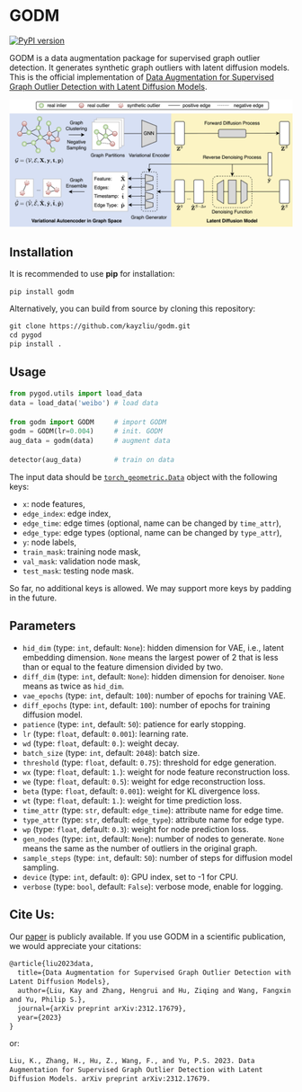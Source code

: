 # GODM

[![PyPI version](https://badge.fury.io/py/godm.svg)](https://badge.fury.io/py/godm)

GODM is a data augmentation package for supervised graph outlier detection. It generates synthetic graph outliers with latent diffusion models. This is the official implementation of [Data Augmentation for Supervised Graph Outlier Detection with Latent Diffusion Models](https://arxiv.org/abs/2312.17679).

<p align="center">
<img src="https://raw.githubusercontent.com/kayzliu/godm/master/modelfig.png"  alt="model architecture"/>
</p>

## Installation

It is recommended to use **pip** for installation:

```pip install godm```

Alternatively, you can build from source by cloning this repository:

```
git clone https://github.com/kayzliu/godm.git
cd pygod
pip install .
```

## Usage

```python
from pygod.utils import load_data
data = load_data('weibo') # load data

from godm import GODM     # import GODM
godm = GODM(lr=0.004)     # init. GODM
aug_data = godm(data)     # augment data

detector(aug_data)        # train on data
```

The input data should be [`torch_geometric.Data`](https://pytorch-geometric.readthedocs.io/en/latest/generated/torch_geometric.data.Data.html#torch_geometric.data.Data) object with the following keys:

- `x`: node features,
- `edge_index`: edge index, 
- `edge_time`: edge times (optional, name can be changed by `time_attr`),
- `edge_type`: edge types (optional, name can be changed by `type_attr`), 
- `y`: node labels, 
- `train_mask`: training node mask, 
- `val_mask`: validation node mask, 
- `test_mask`: testing node mask.

So far, no additional keys is allowed. We may support more keys by padding in the future.

## Parameters

- ```hid_dim``` (type: `int`, default: `None`): hidden dimension for VAE, i.e., latent embedding dimension. `None` means the largest power of 2 that is less than or equal to the feature dimension divided by two.
- ```diff_dim``` (type: `int`, default: `None`): hidden dimension for denoiser. `None` means as twice as `hid_dim`.
- ```vae_epochs``` (type: `int`, default: `100`): number of epochs for training VAE.
- ```diff_epochs``` (type: `int`, default: `100`): number of epochs for training diffusion model.
- ```patience``` (type: `int`, default: `50`): patience for early stopping.
- ```lr``` (type: `float`, default: `0.001`): learning rate.
- ```wd``` (type: `float`, default: `0.`): weight decay.
- ```batch_size``` (type: `int`, default: `2048`): batch size.
- ```threshold``` (type: `float`, default: `0.75`): threshold for edge generation.
- ```wx``` (type: `float`, default: `1.`): weight for node feature reconstruction loss.
- ```we``` (type: `float`, default: `0.5`): weight for edge reconstruction loss.
- ```beta``` (type: `float`, default: `0.001`): weight for KL divergence loss.
- ```wt``` (type: `float`, default: `1.`): weight for time prediction loss.
- ```time_attr``` (type: `str`, default: `edge_time`): attribute name for edge time.
- ```type_attr``` (type: `str`, default: `edge_type`): attribute name for edge type.
- ```wp``` (type: `float`, default: `0.3`): weight for node prediction loss.
- ```gen_nodes``` (type: `int`, default: `None`): number of nodes to generate. `None` means the same as the number of outliers in the original graph.
- ```sample_steps``` (type: `int`, default: `50`): number of steps for diffusion model sampling.
- ```device``` (type: `int`, default: `0`): GPU index, set to -1 for CPU.
- ```verbose``` (type: `bool`, default: `False`): verbose mode, enable for logging.

## Cite Us:

Our [paper](https://arxiv.org/abs/2312.17679) is publicly available. If you use GODM in a scientific publication, we would appreciate your citations:

    @article{liu2023data,
      title={Data Augmentation for Supervised Graph Outlier Detection with Latent Diffusion Models},
      author={Liu, Kay and Zhang, Hengrui and Hu, Ziqing and Wang, Fangxin and Yu, Philip S.},
      journal={arXiv preprint arXiv:2312.17679},
      year={2023}
    }

or:

    Liu, K., Zhang, H., Hu, Z., Wang, F., and Yu, P.S. 2023. Data Augmentation for Supervised Graph Outlier Detection with Latent Diffusion Models. arXiv preprint arXiv:2312.17679.
    
## 
